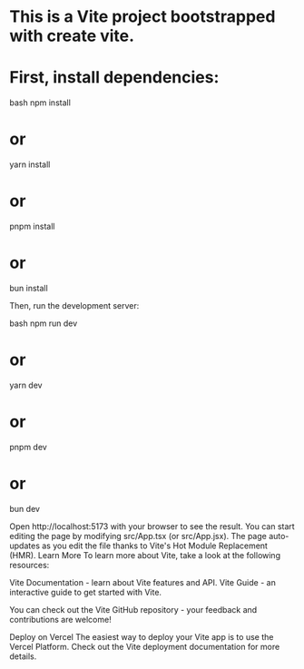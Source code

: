 # This is a Vite project bootstrapped with create vite.


# First, install dependencies:

bash
npm install
# or
yarn install
# or
pnpm install
# or
bun install

Then, run the development server:

bash 
npm run dev
# or
yarn dev
# or
pnpm dev
# or
bun dev

Open http://localhost:5173 with your browser to see the result.
You can start editing the page by modifying src/App.tsx (or src/App.jsx). The page auto-updates as you edit the file thanks to Vite's Hot Module Replacement (HMR).
Learn More
To learn more about Vite, take a look at the following resources:

Vite Documentation - learn about Vite features and API.
Vite Guide - an interactive guide to get started with Vite.

You can check out the Vite GitHub repository - your feedback and contributions are welcome!

Deploy on Vercel
The easiest way to deploy your Vite app is to use the Vercel Platform.
Check out the Vite deployment documentation for more details.
